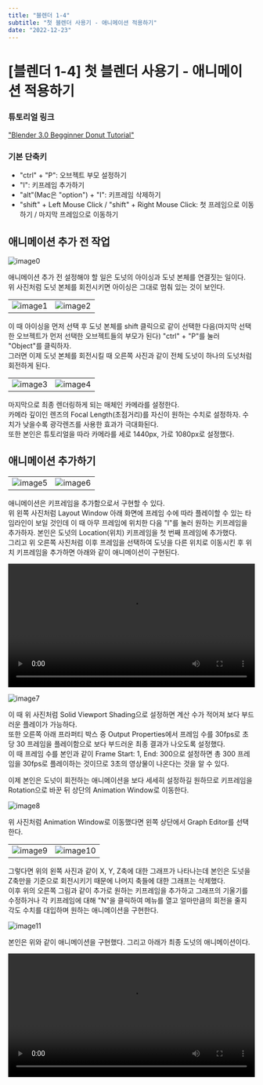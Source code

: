 ```yaml
---
title: "블렌더 1-4"
subtitle: "첫 블렌더 사용기 - 애니메이션 적용하기"
date: "2022-12-23"
---
```


# [블렌더 1-4] 첫 블렌더 사용기 - 애니메이션 적용하기

### 튜토리얼 링크
["Blender 3.0 Begginner Donut Tutorial"](https://www.youtube.com/playlist?list=PLjEaoINr3zgFX8ZsChQVQsuDSjEqdWMAD)

### 기본 단축키

- "ctrl" + "P": 오브젝트 부모 설정하기
- "I": 키프레임 추가하기
- "alt"(Mac은 "option") + "I": 키프레임 삭제하기
- "shift" + Left Mouse Click / "shift" + Right Mouse Click: 첫 프레임으로 이동하기 / 마지막 프레임으로 이동하기

## 애니메이션 추가 전 작업

![image0](/images/blender/20221223-1/image0.png)

애니메이션 추가 전 설정해야 할 일은 도넛의 아이싱과 도넛 본체를 연결짓는 일이다.<br/>
위 사진처럼 도넛 본체를 회전시키면 아이싱은 그대로 멈춰 있는 것이 보인다.

| | |
| :--- | ---: |
| ![image1](/images/blender/20221223-1/image1.png) | ![image2](/images/blender/20221223-1/image2.png) |

이 때 아이싱을 먼저 선택 후 도넛 본체를 shift 클릭으로 같이 선택한 다음(마지막 선택한 오브젝트가 먼저 선택한 오브젝트들의 부모가 된다) "ctrl" + "P"를 눌러 "Object"를 클릭하자.<br/>
그러면 이제 도넛 본체를 회전시킬 때 오른쪽 사진과 같이 전체 도넛이 하나의 도넛처럼 회전하게 된다.

| | |
| :--- | ---: |
| ![image3](/images/blender/20221223-1/image3.png) | ![image4](/images/blender/20221223-1/image4.png) |

마지막으로 최종 렌더링하게 되는 매체인 카메라를 설정한다.<br/>
카메라 깊이인 렌즈의 Focal Length(초점거리)를 자신이 원하는 수치로 설정하자. 수치가 낮을수록 광각렌즈를 사용한 효과가 극대화된다.<br/>
또한 본인은 튜토리얼을 따라 카메라를 세로 1440px, 가로 1080px로 설정했다.

## 애니메이션 추가하기

| | |
| :--- | ---: |
| ![image5](/images/blender/20221223-1/image5.png) | ![image6](/images/blender/20221223-1/image6.png) |

애니메이션은 키프레임을 추가함으로서 구현할 수 있다.<br/>
위 왼쪽 사진처럼 Layout Window 아래 화면에 프레임 수에 따라 플레이할 수 있는 타임라인이 보일 것인데
이 때 아무 프레임에 위치한 다음 "I"를 눌러 원하는 키프레임을 추가하자. 본인은 도넛의 Location(위치) 키프레임을 첫 번째 프레임에 추가했다.<br/>
그리고 위 오른쪽 사진처럼 이후 프레임을 선택하여 도넛을 다른 위치로 이동시킨 후 위치 키프레임을 추가하면 아래와 같이 애니메이션이 구현된다.

<video width="100%" autoplay loop controls>
  <source src="https://user-images.githubusercontent.com/64838255/209129765-f4c644b5-f828-46d3-95c9-1639f1c2f934.mp4" type="video/mp4">
</video>

![image7](/images/blender/20221223-1/image7.png)

이 때 위 사진처럼 Solid Viewport Shading으로 설정하면 계산 수가 적어져 보다 부드러운 플레이가 가능하다.<br/>
또한 오른쪽 아래 프라퍼티 박스 중 Output Properties에서 프레임 수를 30fps로 초당 30 프레임을 플레이함으로 보다 부드러운 최종 결과가 나오도록 설정했다.<br/>
이 때 프레임 수를 본인과 같이 Frame Start: 1, End: 300으로 설정하면 총 300 프레임을 30fps로 플레이하는 것이므로 3초의 영상물이 나온다는 것을 알 수 있다.<br/>

이제 본인은 도넛이 회전하는 애니메이션을 보다 세세히 설정하길 원하므로 키프레임을 Rotation으로 바꾼 뒤 상단의 Animation Window로 이동한다.

![image8](/images/blender/20221223-1/image8.png)

위 사진처럼 Animation Window로 이동했다면 왼쪽 상단에서 Graph Editor를 선택한다.

| | |
| :--- | ---: |
| ![image9](/images/blender/20221223-1/image9.png) | ![image10](/images/blender/20221223-1/image10.png) |

그렇다면 위의 왼쪽 사진과 같이 X, Y, Z축에 대한 그래프가 나타나는데 본인은 도넛을 Z축만을 기준으로 회전시키기 때문에 나머지 축들에 대한 그래프는 삭제했다.<br/>
이후 위의 오른쪽 그림과 같이 추가로 원하는 키프레임을 추가하고 그래프의 기울기를 수정하거나 각 키프레임에 대해 "N"을 클릭하여 메뉴를 열고 얼마만큼의 회전을 줄지 각도 수치를 대입하며 원하는 애니메이션을 구현한다.

![image11](/images/blender/20221223-1/image11.png)

본인은 위와 같이 애니메이션을 구현했다. 그리고 아래가 최종 도넛의 애니메이션이다.

<video width="100%" autoplay loop controls>
  <source src="https://user-images.githubusercontent.com/64838255/209129857-1ae30737-303a-4874-b5a2-1a9ef509f246.mp4" type="video/mp4">
</video>